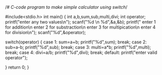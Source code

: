 /*# C-code
program to make simple calculator using switch*/

#include<stdio.h>
int main()
{
 int a,b,sum,sub,multi,divi;
 int operator;
 printf("enter any two values\n");
 scanf("%d \n %d",&a,&b);
 printf(" enter 1 for addition\n enter 2 for substraction\n enter 3 for multipication\n enter 4 for division\n");
 scanf("%d",&operator);
 
  switch(operator)
  {
      case 1:
      sum=a+b;
      printf("%d",sum);
      break;
      case 2:
      sub=a-b;
      printf("%d",sub);
      break;
      case 3:
      multi=a*b;
      printf("%d",multi);
      break;
      case 4:
      divi=a/b;
      printf("%d",divi);
      break;
      default:
      printf("enter valid operator");
      
  }
  return 0;
} 
 

